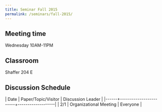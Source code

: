 ```yaml
---
title: Seminar Fall 2015
permalink: /seminars/fall-2015/
---
```


## Meeting time

Wednesday 10AM-11PM

## Classroom

Shaffer 204 E

## Discussion Schedule

| Date | Paper/Topic/Visitor    | Discussion Leader |
|------+------------------------+-------------------|
| 2/1  | Organizational Meeting | Everyone          |
